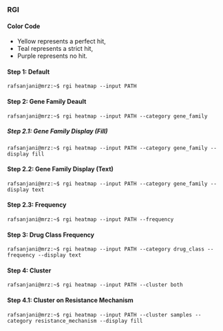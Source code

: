 ### RGI

#### Color Code
- Yellow represents a perfect hit, 
- Teal represents a strict hit, 
- Purple represents no hit.

#### Step 1: Default
```console
rafsanjani@mrz:~$ rgi heatmap --input PATH
```
#### Step 2: Gene Family Deault

```console
rafsanjani@mrz:~$ rgi heatmap --input PATH --category gene_family

```
##### Step 2.1: Gene Family Display (Fill) 
```console
rafsanjani@mrz:~$ rgi heatmap --input PATH --category gene_family --display fill
```

#### Step 2.2: Gene Family Display (Text)
```console
rafsanjani@mrz:~$ rgi heatmap --input PATH --category gene_family --display text
```

#### Step 2.3: Frequency
```console
rafsanjani@mrz:~$ rgi heatmap --input PATH --frequency
```

#### Step 3: Drug Class Frequency
```console
rafsanjani@mrz:~$ rgi heatmap --input PATH --category drug_class --frequency --display text
```

#### Step 4: Cluster
```console
rafsanjani@mrz:~$ rgi heatmap --input PATH --cluster both
```

#### Step 4.1: Cluster on Resistance Mechanism
```console
rafsanjani@mrz:~$ rgi heatmap --input PATH --cluster samples --category resistance_mechanism --display fill
```
